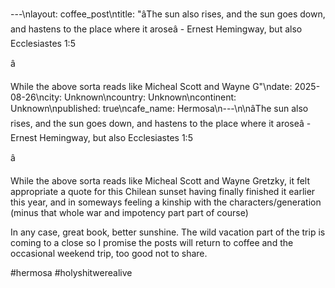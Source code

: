 ---\nlayout: coffee_post\ntitle: "âThe sun also rises, and the sun goes down, and hastens to the place where it aroseâ - Ernest Hemingway, but also  Ecclesiastes 1:5

â

While the above sorta reads like Micheal Scott and Wayne G"\ndate: 2025-08-26\ncity: Unknown\ncountry: Unknown\ncontinent: Unknown\npublished: true\ncafe_name: Hermosa\n---\n\nâThe sun also rises, and the sun goes down, and hastens to the place where it aroseâ - Ernest Hemingway, but also  Ecclesiastes 1:5

â

While the above sorta reads like Micheal Scott and Wayne Gretzky, it felt appropriate a quote for this Chilean sunset having finally finished it earlier this year, and in someways feeling a kinship with the characters/generation (minus that whole war and impotency part part of course)

In any case, great book, better sunshine. The wild vacation part of the trip is coming to a close so I promise the posts will return to coffee and the occasional weekend trip, too good not to share.

#hermosa #holyshitwerealive
